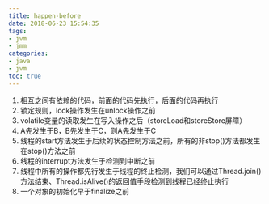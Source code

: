 ```yaml
---
title: happen-before
date: 2018-06-23 15:54:35
tags: 
- jvm
- jmm
categories:
- java
- jvm
toc: true
---
```

1. 相互之间有依赖的代码，前面的代码先执行，后面的代码再执行
2. 锁定规则，lock操作发生在unlock操作之前
3. volatile变量的读取发生在写入操作之后（storeLoad和storeStore屏障）
4. A先发生于B，B先发生于C，则A先发生于C
5. 线程的start方法发生于后续的状态控制方法之前，所有的非stop()方法都发生在stop()方法之前
6. 线程的interrupt方法发生于检测到中断之前
7. 线程中所有的操作都先行发生于线程的终止检测，我们可以通过Thread.join()方法结束、Thread.isAlive()的返回值手段检测到线程已经终止执行
8. 一个对象的初始化早于finalize之前